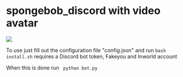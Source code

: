 # spongebob_discord with video avatar
![](https://raw.githubusercontent.com/atorsvn/spongebob_discord/main/ezgif.com-optimize.gif)

To use just fill out the configuration file "config.json" and run 
```bash install.sh```
requires a Discord bot token, Fakeyou and Inworld account

When this is done run ```
python bot.py```
